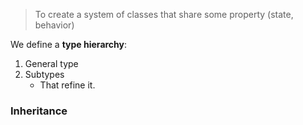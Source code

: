 > To create a system of classes that share some property (state, behavior)

We define a **type hierarchy**: 
1. General type
2. Subtypes
	- That refine it. 

### Inheritance
